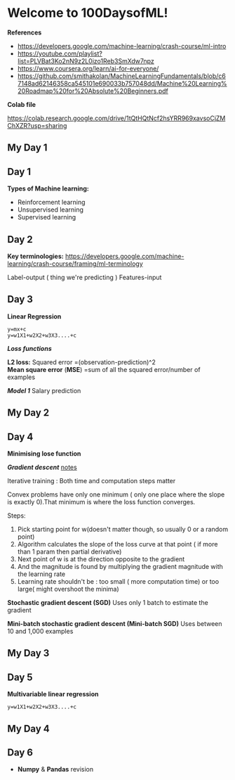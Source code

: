 # Welcome to 100DaysofML!
**References**
 - https://developers.google.com/machine-learning/crash-course/ml-intro
 - https://youtube.com/playlist?list=PLVBat3Ko2nN9z2L0izo1Reb3SmXdw7npz
 - https://www.coursera.org/learn/ai-for-everyone/
 - https://github.com/smithakolan/MachineLearningFundamentals/blob/c67148ad62146358ca545101e690033b757048dd/Machine%20Learning%20Roadmap%20for%20Absolute%20Beginners.pdf
 
**Colab file**

https://colab.research.google.com/drive/1tQtHQtNcf2hsYRR969xavsoCjZMChXZR?usp=sharing

## My Day 1 

## Day 1
**Types of Machine learning:**

 - Reinforcement learning
 - Unsupervised learning
 - Supervised learning

## Day 2
**Key terminologies:**
https://developers.google.com/machine-learning/crash-course/framing/ml-terminology

Label-output ( thing we're predicting )
Features-input

## Day 3
**Linear Regression**

    y=mx+c
    y=w1X1+w2X2+w3X3....+c

 ***Loss functions***
 
 **L2 loss:**
 Squared error
    =(observation-prediction)^2  
**Mean square error** (**MSE**)
    =sum of all the squared error/number of examples
    
***Model 1***
Salary prediction

## My Day 2

## Day 4
**Minimising lose function**

***Gradient descent***
[notes](https://developers.google.com/machine-learning/crash-course/reducing-loss/gradient-descent#expandable-1)

Iterative training : Both time and computation steps matter

Convex problems have only one minimum ( only one place where the slope is exactly 0).That minimum is where the loss function converges.

Steps:

 1. Pick starting point for w(doesn't matter though, so usually 0 or a random point)
 2. Algorithm calculates the slope of the loss curve at that point ( if more than 1 param then partial derivative)
 3. Next point of w is at the direction opposite to the gradient
 4. And the magnitude is found by multiplying the gradient magnitude with the learning rate 
 5. Learning rate shouldn't be : too small ( more computation time) or too large( might overshoot the minima)
 
 **Stochastic gradient descent (SGD)**
 Uses only 1 batch to estimate the gradient
 
 **Mini-batch stochastic gradient descent (Mini-batch SGD)**
Uses between 10 and 1,000 examples

## My Day 3

## Day 5

**Multivariable linear regression**

    y=w1X1+w2X2+w3X3....+c

## My Day 4

## Day 6

 - **Numpy** & **Pandas** revision 

